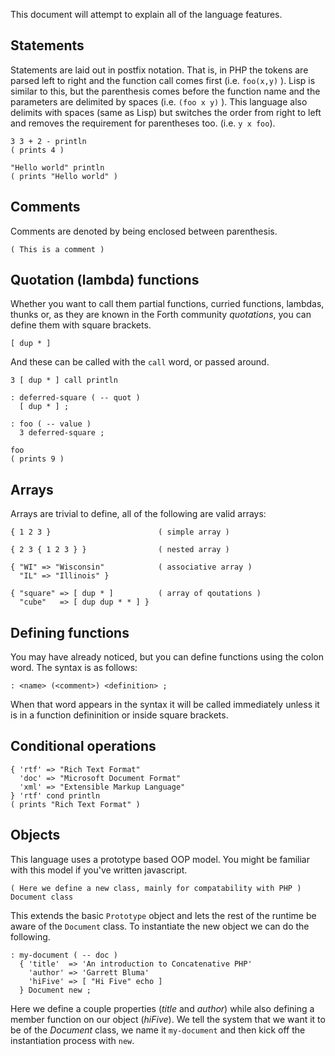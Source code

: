 
This document will attempt to explain all of the language features.

Statements
-----------------

Statements are laid out in postfix notation. That is, in PHP the tokens are parsed left to
right and the function call comes first (i.e. `foo(x,y)` ). Lisp is similar to this, but the
parenthesis comes before the function name and the parameters are delimited by spaces (i.e.
`(foo x y)` ).  This language also delimits with spaces (same as Lisp) but switches the order
from right to left and removes the requirement for parentheses too.  (i.e. `y x foo`).

    3 3 + 2 - println
    ( prints 4 )
    
    "Hello world" println
    ( prints "Hello world" )
    


Comments
------------------

Comments are denoted by being enclosed between parenthesis.

    ( This is a comment )
    

Quotation (lambda) functions
----------------------------

Whether you want to call them partial functions, curried functions, lambdas,
thunks or, as they are known in the Forth community *quotations*, you can
define them with square brackets.

    [ dup * ]
    

And these can be called with the `call` word, or passed around.

    3 [ dup * ] call println
    
    : deferred-square ( -- quot ) 
      [ dup * ] ;
    
    : foo ( -- value ) 
      3 deferred-square ;
    
    foo
    ( prints 9 )
    
   
Arrays
---------

Arrays are trivial to define, all of the following are valid arrays:

    { 1 2 3 }                        ( simple array )
    
    { 2 3 { 1 2 3 } }                ( nested array )
    
    { "WI" => "Wisconsin"            ( associative array )
      "IL" => "Illinois" }
    
    { "square" => [ dup * ]          ( array of qoutations )
      "cube"   => [ dup dup * * ] }
    


Defining functions
-----------------

You may have already noticed, but you can define functions using the colon
word. The syntax is as follows:

    : <name> (<comment>) <definition> ;

When that word appears in the syntax it will be called immediately unless it is
in a function defininition or inside square brackets.


Conditional operations
----------------------

    { 'rtf' => "Rich Text Format"
      'doc' => "Microsoft Document Format"
      'xml' => "Extensible Markup Language"
    } 'rtf' cond println 
    ( prints "Rich Text Format" )


Objects
-----------------

This language uses a prototype based OOP model. You might be familiar with this
model if you've written javascript.

    ( Here we define a new class, mainly for compatability with PHP )
    Document class 
    

This extends the basic `Prototype` object and lets the rest of the runtime be aware of the
`Document` class. To instantiate the new object we can do the following.

    : my-document ( -- doc ) 
      { 'title'  => 'An introduction to Concatenative PHP' 
        'author' => 'Garrett Bluma'
        'hiFive' => [ "Hi Five" echo ] 
      } Document new ;
    

Here we define a couple properties (*title* and *author*) while also defining a member
function on our object (*hiFive*). We tell the system that we want it to be of the *Document*
class, we name it `my-document` and then kick off the instantiation process with `new`.







